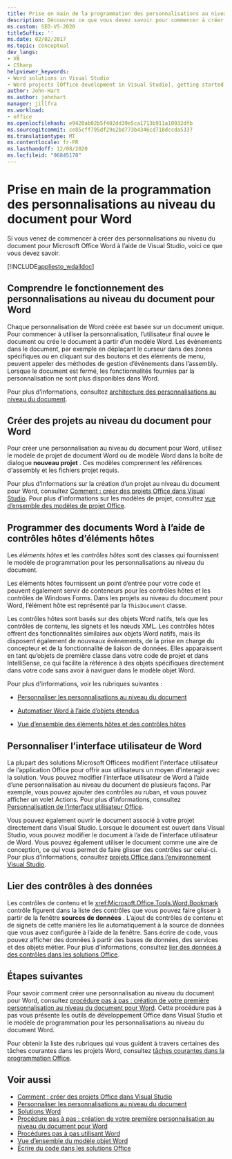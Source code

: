 ```yaml
---
title: Prise en main de la programmation des personnalisations au niveau du document pour Word
description: Découvrez ce que vous devez savoir pour commencer à créer des personnalisations au niveau du document pour Microsoft Office Word à l’aide de Visual Studio.
ms.custom: SEO-VS-2020
titleSuffix: ''
ms.date: 02/02/2017
ms.topic: conceptual
dev_langs:
- VB
- CSharp
helpviewer_keywords:
- Word solutions in Visual Studio
- Word projects [Office development in Visual Studio], getting started
author: John-Hart
ms.author: johnhart
manager: jillfra
ms.workload:
- office
ms.openlocfilehash: e9420ab02b5f402dd39e5ca1713b911a10932dfb
ms.sourcegitcommit: ce85cff795df29e2bd773b4346cd718dccda5337
ms.translationtype: MT
ms.contentlocale: fr-FR
ms.lasthandoff: 12/08/2020
ms.locfileid: "96845178"
---
```

# <a name="get-started-programming-document-level-customizations-for-word"></a>Prise en main de la programmation des personnalisations au niveau du document pour Word
  Si vous venez de commencer à créer des personnalisations au niveau du document pour Microsoft Office Word à l’aide de Visual Studio, voici ce que vous devez savoir.

 [!INCLUDE[appliesto_wdalldoc](../vsto/includes/appliesto-wdalldoc-md.md)]

## <a name="understand-how-document-level-customizations-for-word-work"></a>Comprendre le fonctionnement des personnalisations au niveau du document pour Word
 Chaque personnalisation de Word créée est basée sur un document unique. Pour commencer à utiliser la personnalisation, l’utilisateur final ouvre le document ou crée le document à partir d’un modèle Word. Les événements dans le document, par exemple en déplaçant le curseur dans des zones spécifiques ou en cliquant sur des boutons et des éléments de menu, peuvent appeler des méthodes de gestion d’événements dans l’assembly. Lorsque le document est fermé, les fonctionnalités fournies par la personnalisation ne sont plus disponibles dans Word.

 Pour plus d’informations, consultez [architecture des personnalisations au niveau du document](../vsto/architecture-of-document-level-customizations.md).

## <a name="create-document-level-projects-for-word"></a>Créer des projets au niveau du document pour Word
 Pour créer une personnalisation au niveau du document pour Word, utilisez le modèle de projet de document Word ou de modèle Word dans la boîte de dialogue **nouveau projet** . Ces modèles comprennent les références d'assembly et les fichiers projet requis.

 Pour plus d’informations sur la création d’un projet au niveau du document pour Word, consultez [Comment : créer des projets Office dans Visual Studio](../vsto/how-to-create-office-projects-in-visual-studio.md). Pour plus d’informations sur les modèles de projet, consultez [vue d’ensemble des modèles de projet Office](../vsto/office-project-templates-overview.md).

## <a name="program-word-documents-by-using-host-items-host-controls"></a>Programmer des documents Word à l’aide de contrôles hôtes d’éléments hôtes
 Les *éléments hôtes* et les *contrôles hôtes* sont des classes qui fournissent le modèle de programmation pour les personnalisations au niveau du document.

 Les éléments hôtes fournissent un point d’entrée pour votre code et peuvent également servir de conteneurs pour les contrôles hôtes et les contrôles de Windows Forms. Dans les projets au niveau du document pour Word, l’élément hôte est représenté par la `ThisDocument` classe.

 Les contrôles hôtes sont basés sur des objets Word natifs, tels que les contrôles de contenu, les signets et les nœuds XML. Les contrôles hôtes offrent des fonctionnalités similaires aux objets Word natifs, mais ils disposent également de nouveaux événements, de la prise en charge du concepteur et de la fonctionnalité de liaison de données. Elles apparaissent en tant qu’objets de première classe dans votre code de projet et dans IntelliSense, ce qui facilite la référence à des objets spécifiques directement dans votre code sans avoir à naviguer dans le modèle objet Word.

 Pour plus d'informations, voir les rubriques suivantes :

- [Personnaliser les personnalisations au niveau du document](../vsto/programming-document-level-customizations.md)

- [Automatiser Word à l’aide d’objets étendus](../vsto/automating-word-by-using-extended-objects.md)

- [Vue d’ensemble des éléments hôtes et des contrôles hôtes](../vsto/host-items-and-host-controls-overview.md)

## <a name="customize-the-user-interface-of-word"></a>Personnaliser l’interface utilisateur de Word
 La plupart des solutions Microsoft Officees modifient l’interface utilisateur de l’application Office pour offrir aux utilisateurs un moyen d’interagir avec la solution. Vous pouvez modifier l’interface utilisateur de Word à l’aide d’une personnalisation au niveau du document de plusieurs façons. Par exemple, vous pouvez ajouter des contrôles au ruban, et vous pouvez afficher un volet Actions. Pour plus d’informations, consultez [Personnalisation de l’interface utilisateur Office](../vsto/office-ui-customization.md).

 Vous pouvez également ouvrir le document associé à votre projet directement dans Visual Studio. Lorsque le document est ouvert dans Visual Studio, vous pouvez modifier le document à l’aide de l’interface utilisateur de Word. Vous pouvez également utiliser le document comme une aire de conception, ce qui vous permet de faire glisser des contrôles sur celui-ci. Pour plus d’informations, consultez [projets Office dans l’environnement Visual Studio](../vsto/office-projects-in-the-visual-studio-environment.md).

## <a name="bind-controls-to-data"></a>Lier des contrôles à des données
 Les contrôles de contenu et le <xref:Microsoft.Office.Tools.Word.Bookmark> contrôle figurent dans la liste des contrôles que vous pouvez faire glisser à partir de la fenêtre **sources de données** . L’ajout de contrôles de contenu et de signets de cette manière les lie automatiquement à la source de données que vous avez configurée à l’aide de la fenêtre. Sans écrire de code, vous pouvez afficher des données à partir des bases de données, des services et des objets métier. Pour plus d’informations, consultez [lier des données à des contrôles dans les solutions Office](../vsto/binding-data-to-controls-in-office-solutions.md).

## <a name="next-steps"></a>Étapes suivantes
 Pour savoir comment créer une personnalisation au niveau du document pour Word, consultez [procédure pas à pas : création de votre première personnalisation au niveau du document pour Word](../vsto/walkthrough-creating-your-first-document-level-customization-for-word.md). Cette procédure pas à pas vous présente les outils de développement Office dans Visual Studio et le modèle de programmation pour les personnalisations au niveau du document Word.

 Pour obtenir la liste des rubriques qui vous guident à travers certaines des tâches courantes dans les projets Word, consultez [tâches courantes dans la programmation Office](../vsto/common-tasks-in-office-programming.md).

## <a name="see-also"></a>Voir aussi
- [Comment : créer des projets Office dans Visual Studio](../vsto/how-to-create-office-projects-in-visual-studio.md)
- [Personnaliser les personnalisations au niveau du document](../vsto/programming-document-level-customizations.md)
- [Solutions Word](../vsto/word-solutions.md)
- [Procédure pas à pas : création de votre première personnalisation au niveau du document pour Word](../vsto/walkthrough-creating-your-first-document-level-customization-for-word.md)
- [Procédures pas à pas utilisant Word](../vsto/walkthroughs-using-word.md)
- [Vue d’ensemble du modèle objet Word](../vsto/word-object-model-overview.md)
- [Écrire du code dans les solutions Office](../vsto/writing-code-in-office-solutions.md)
